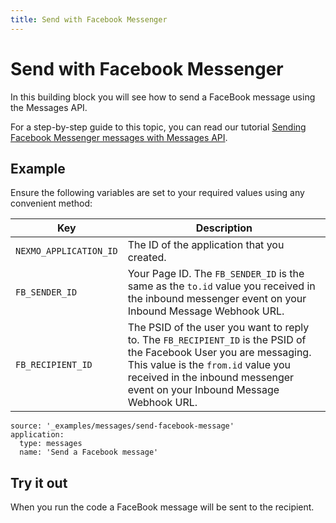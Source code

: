 ```yaml
---
title: Send with Facebook Messenger
---
```


# Send with Facebook Messenger

In this building block you will see how to send a FaceBook message using the Messages API.

For a step-by-step guide to this topic, you can read our tutorial [Sending Facebook Messenger messages with Messages API](/tutorials/sending-facebook-messenger-messages-with-messages-api).

## Example

Ensure the following variables are set to your required values using any convenient method:

Key | Description
-- | --
`NEXMO_APPLICATION_ID` | The ID of the application that you created.
`FB_SENDER_ID` | Your Page ID. The `FB_SENDER_ID` is the same as the `to.id` value you received in the inbound messenger event on your Inbound Message Webhook URL.
`FB_RECIPIENT_ID` | The PSID of the user you want to reply to. The `FB_RECIPIENT_ID` is the PSID of the Facebook User you are messaging. This value is the `from.id` value you received in the inbound messenger event on your Inbound Message Webhook URL.

```building_blocks
source: '_examples/messages/send-facebook-message'
application:
  type: messages
  name: 'Send a Facebook message'
```

## Try it out

When you run the code a FaceBook message will be sent to the recipient.

